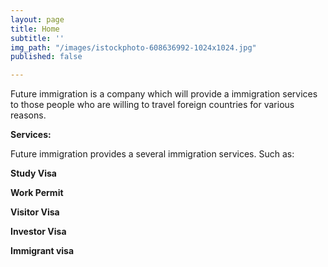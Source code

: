 ```yaml
---
layout: page
title: Home
subtitle: ''
img_path: "/images/istockphoto-608636992-1024x1024.jpg"
published: false

---
```

Future immigration is a company which will provide a immigration services to those people who are willing to travel foreign countries for various reasons.

**Services:**

Future immigration provides a several immigration services. Such as:

**Study Visa** 

**Work Permit**

 **Visitor Visa**

**Investor Visa** 

**Immigrant visa**